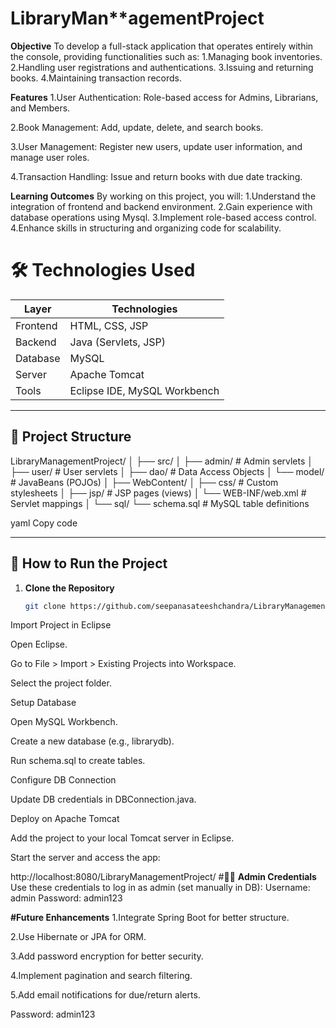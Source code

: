# LibraryMan**agementProject
**Objective**
To develop a full-stack application that operates entirely within the console, providing functionalities such as:
1.Managing book inventories.
2.Handling user registrations and authentications.
3.Issuing and returning books.
4.Maintaining transaction records.


**Features**
1.User Authentication:
Role-based access for Admins, Librarians, and Members.

2.Book Management:
Add, update, delete, and search books.

3.User Management:
Register new users, update user information, and manage user roles.

4.Transaction Handling:
Issue and return books with due date tracking.

**Learning Outcomes**
By working on this project, you will:
1.Understand the integration of frontend and backend  environment.
2.Gain experience with database operations using Mysql.
3.Implement role-based access control.
4.Enhance skills in structuring and organizing code for scalability.

# 🛠️ Technologies Used

| Layer        | Technologies                |
|--------------|-----------------------------|
| Frontend     | HTML, CSS, JSP              |
| Backend      | Java (Servlets, JSP)        |
| Database     | MySQL                       |
| Server       | Apache Tomcat               |
| Tools        | Eclipse IDE, MySQL Workbench|

---

## 📂 Project Structure

LibraryManagementProject/
│
├── src/
│ ├── admin/ # Admin servlets
│ ├── user/ # User servlets
│ ├── dao/ # Data Access Objects
│ └── model/ # JavaBeans (POJOs)
│
├── WebContent/
│ ├── css/ # Custom stylesheets
│ ├── jsp/ # JSP pages (views)
│ └── WEB-INF/web.xml # Servlet mappings
│
└── sql/
└── schema.sql # MySQL table definitions

yaml
Copy code

---

## 🧪 How to Run the Project

1. **Clone the Repository**
   ```bash
   git clone https://github.com/seepanasateeshchandra/LibraryManagementProject.git
Import Project in Eclipse

Open Eclipse.

Go to File > Import > Existing Projects into Workspace.

Select the project folder.

Setup Database

Open MySQL Workbench.

Create a new database (e.g., librarydb).

Run schema.sql to create tables.

Configure DB Connection

Update DB credentials in DBConnection.java.

Deploy on Apache Tomcat

Add the project to your local Tomcat server in Eclipse.

Start the server and access the app:

http://localhost:8080/LibraryManagementProject/
#🧑‍💼 **Admin Credentials**
Use these credentials to log in as admin (set manually in DB):
Username: admin
Password: admin123


**#Future Enhancements**
1.Integrate Spring Boot for better structure.

2.Use Hibernate or JPA for ORM.

3.Add password encryption for better security.

4.Implement pagination and search filtering.

5.Add email notifications for due/return alerts.

Password: admin123

